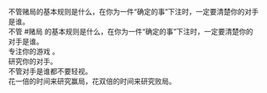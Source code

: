 不管赌局的基本规则是什么，在你为一件“确定的事”下注时，一定要清楚你的对手是谁。  
不管 #赌局 的基本规则是什么，在你为一件“确定的事”下注时，一定要清楚你的对手是谁。    
专注你的游戏 。  
研究你的对手。  
不管对手是谁都不要轻视。  
花一倍的时间来研究赢局，花双倍的时间来研究败局。  